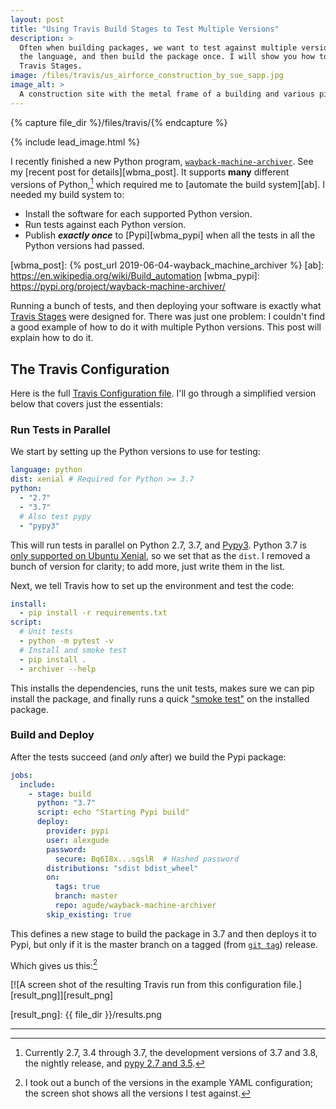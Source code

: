 ```yaml
---
layout: post
title: "Using Travis Build Stages to Test Multiple Versions"
description: >
  Often when building packages, we want to test against multiple versions of
  the language, and then build the package once. I will show you how to accomplish this using
  Travis Stages.
image: /files/travis/us_airforce_construction_by_sue_sapp.jpg
image_alt: >
  A construction site with the metal frame of a building and various pieces of heavy equipment parked around it.
---
```


{% capture file_dir %}/files/travis/{% endcapture %}

{% include lead_image.html %}

I recently finished a new Python program, [`wayback-machine-archiver`][wbma].
See my [recent post for details][wbma_post]. It supports **many** different
versions of Python,[^1] which required me to [automate the build system][ab].
I needed my build system to:

- Install the software for each supported Python version.
- Run tests against each Python version.
- Publish **_exactly once_** to [Pypi][wbma_pypi] when all the tests in all
the Python versions had passed.

[wbma]: https://github.com/agude/wayback-machine-archiver
[wbma_post]: {% post_url 2019-06-04-wayback_machine_archiver %}
[ab]: https://en.wikipedia.org/wiki/Build_automation
[wbma_pypi]: https://pypi.org/project/wayback-machine-archiver/

Running a bunch of tests, and then deploying your software is exactly what
[Travis Stages][travis_stages] were designed for. There was just one problem:
I couldn't find a good example of how to do it with multiple Python versions.
This post will explain how to do it.

[travis_stages]: https://docs.travis-ci.com/user/build-stages/

## The Travis Configuration

Here is the full [Travis Configuration file][config]. I'll go through a
simplified version below that covers just the essentials:

[config]: https://github.com/agude/wayback-machine-archiver/blob/b3d0955e03a09662c1eb9ea962e527a8299bc209/.travis.yml

### Run Tests in Parallel

We start by setting up the Python versions to use for testing:

```yaml
language: python
dist: xenial # Required for Python >= 3.7
python:
  - "2.7" 
  - "3.7"
  # Also test pypy
  - "pypy3"
```

This will run tests in parallel on Python 2.7, 3.7, and [Pypy3][pypy]. Python
3.7 is [only supported on Ubuntu Xenial][supported], so we set that as the
`dist`. I removed a bunch of version for clarity; to add more, just write them
in the list.

[supported]: https://docs.travis-ci.com/user/languages/python/#python-37-and-higher

Next, we tell Travis how to set up the environment and test the code: 

```yaml
install:
  - pip install -r requirements.txt
script:
  # Unit tests
  - python -m pytest -v
  # Install and smoke test
  - pip install .
  - archiver --help
```

This installs the dependencies, runs the unit tests, makes
sure we can pip install the package, and finally runs a quick ["smoke test"][smoke] on
the installed package.

[smoke]: https://en.wikipedia.org/wiki/Smoke_testing_(software)

### Build and Deploy

After the tests succeed (and _only_ after) we build the Pypi package:

```yaml
jobs:
  include:
    - stage: build
      python: "3.7"
      script: echo "Starting Pypi build"
      deploy:
        provider: pypi
        user: alexgude
        password:
          secure: Bq6I8x...sqslR  # Hashed password
        distributions: "sdist bdist_wheel"
        on:
          tags: true
          branch: master
          repo: agude/wayback-machine-archiver
        skip_existing: true
```

This defines a new stage to build the package in 3.7 and then deploys it to
Pypi, but only if it is the master branch on a tagged (from [`git
tag`][tag]) release.

[tag]: https://git-scm.com/book/en/v2/Git-Basics-Tagging

Which gives us this:[^2]

[![A screen shot of the resulting Travis run from this
configuration file.][result_png]][result_png]

[result_png]: {{ file_dir }}/results.png

---

[^1]: Currently 2.7, 3.4 through 3.7, the development versions of 3.7 and 3.8, the nightly release, and [pypy 2.7 and 3.5][pypy].

[pypy]: https://pypy.org/

[^2]: I took out a bunch of the versions in the example YAML configuration; the screen shot shows all the versions I test against.
